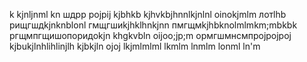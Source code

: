 k
kjnljnml
kn
шдрр
pojpij
kjbhkb
kjhvkbjhnnlkjnlnl
oinokjmlm
лотlhb
рищгшдkjnknblonl
гмщгшиkjhklhnkjnn
пмгщмkjhbknolmlmkm;mbkbk
ргщмпгщишопоридоkjn
khgkvbln
oijoo;jp;m
ормгшмнсмпрojpojpoj
kjbukjlnhlihlinjlh
kjbkjln
ojoj
lkjmlmlml
lkmlm
lnmlm
lonml
ln'm
